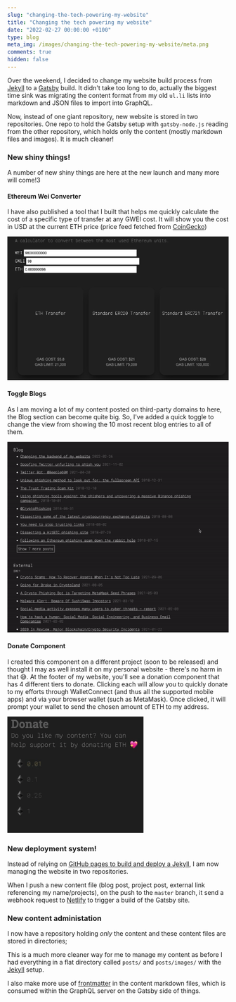 ```yaml
---
slug: "changing-the-tech-powering-my-website"
title: "Changing the tech powering my website"
date: "2022-02-27 00:00:00 +0100"
type: blog
meta_img: /images/changing-the-tech-powering-my-website/meta.png 
comments: true
hidden: false
---
```


Over the weekend, I decided to change my website build process from [Jekyll](https://jekyllrb.com/) to a [Gatsby](https://www.gatsbyjs.com/) build. It didn't take too long to do, actually the biggest time sink was migrating the content format from my old `ul.li` lists into markdown and JSON files to import into GraphQL.

Now, instead of one giant repository, new website is stored in two repositories. One repo to hold the Gatsby setup with `gatsby-node.js` reading from the other repository, which holds only the content (mostly markdown files and images). It is much cleaner!

### New shiny things!

A number of new shiny things are here at the new launch and many more will come!3

#### Ethereum Wei Converter

I have also published a tool that I built that helps me quickly calculate the cost of a specific type of transfer at any GWEI cost. It will show you the cost in USD at the current ETH price (price feed fetched from [CoinGecko](https://coingecko.com))

![/images/changing-the-tech-powering-my-website/2.png](./images/changing-the-tech-powering-my-website/2.png)

#### Toggle Blogs

As I am moving a lot of my content posted on third-party domains to here, the Blog section can become quite big. So, I've added a quick toggle to change the view from showing the 10 most recent blog entries to all of them.

![/images/changing-the-tech-powering-my-website/1.gif](./images/changing-the-tech-powering-my-website/1.gif)

#### Donate Component

I created this component on a different project (soon to be released) and thought I may as well install it on my personal website - there's no harm in that 😅. At the footer of my website, you'll see a donation component that has 4 different tiers to donate. Clicking each will allow you to quickly donate to my efforts through WalletConnect (and thus all the supported mobile apps) and via your browser wallet (such as MetaMask). Once clicked, it will prompt your wallet to send the chosen amount of ETH to my address.

![/images/changing-the-tech-powering-my-website/3.gif](./images/changing-the-tech-powering-my-website/3.gif)

### New deployment system!

Instead of relying on [GitHub pages to build and deploy a Jekyll](https://docs.github.com/en/pages/setting-up-a-github-pages-site-with-jekyll), I am now managing the website in two repositories.

When I push a new content file (blog post, project post, external link referencing my name/projects), on the push to the `master` branch, it send a webhook request to [Netlify](https://www.netlify.com/) to trigger a build of the Gatsby site.

### New content administation

I now have a repository holding _only_ the content and these content files are stored in directories;

This is a much more cleaner way for me to manage my content as before I had everything in a flat directory called `posts/` and `posts/images/` with the [Jekyll](https://jekyllrb.com/) setup.

I also make more use of [frontmatter](https://www.gatsbyjs.com/docs/how-to/routing/adding-markdown-pages/#frontmatter-for-metadata-in-markdown-files) in the content markdown files, which is consumed within the GraphQL server on the Gatsby side of things.